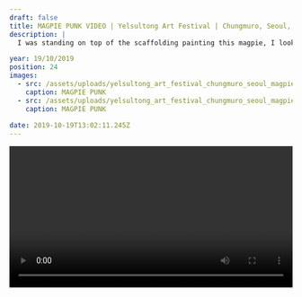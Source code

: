 ```yaml
---
draft: false
title: MAGPIE PUNK VIDEO | Yelsultong Art Festival | Chungmuro, Seoul, S.Korea
description: |
  I was standing on top of the scaffolding painting this magpie, I looked up and there sitting on the top of the wall directly above me is a magpie staring back at me, the little dude chilled with me for a while before heading off, a nice little seal of approval from the magpie massive!

year: 19/10/2019
position: 24
images:
  - src: /assets/uploads/yelsultong_art_festival_chungmuro_seoul_magpie_rob_green_artist_mmint_mural_street_art_1440.jpg
    caption: MAGPIE PUNK   
  - src: /assets/uploads/yelsultong_art_festival_chungmuro_seoul_magpie_rob_green_artist_mmint_mural_street_art_1660.jpg
    caption: MAGPIE PUNK
  
date: 2019-10-19T13:02:11.245Z
---
```


 <!-- Add your local MP4 video -->
  <video width="100%" height="auto" controls>
    <source src="/assets/videos/Yelsultong_Rob_Green.mp4" type="video/mp4">
  </video>